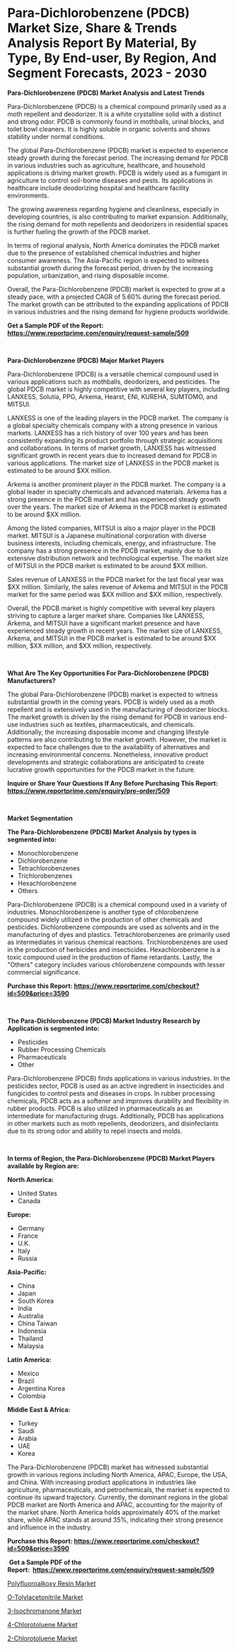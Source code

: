 <p><h1>Para-Dichlorobenzene (PDCB) Market Size, Share & Trends Analysis Report By Material, By Type, By End-user, By Region, And Segment Forecasts, 2023 - 2030</h1></p><p><strong>Para-Dichlorobenzene (PDCB) Market Analysis and Latest Trends</strong></p>
<p><p>Para-Dichlorobenzene (PDCB) is a chemical compound primarily used as a moth repellent and deodorizer. It is a white crystalline solid with a distinct and strong odor. PDCB is commonly found in mothballs, urinal blocks, and toilet bowl cleaners. It is highly soluble in organic solvents and shows stability under normal conditions.</p><p>The global Para-Dichlorobenzene (PDCB) market is expected to experience steady growth during the forecast period. The increasing demand for PDCB in various industries such as agriculture, healthcare, and household applications is driving market growth. PDCB is widely used as a fumigant in agriculture to control soil-borne diseases and pests. Its applications in healthcare include deodorizing hospital and healthcare facility environments.</p><p>The growing awareness regarding hygiene and cleanliness, especially in developing countries, is also contributing to market expansion. Additionally, the rising demand for moth repellents and deodorizers in residential spaces is further fueling the growth of the PDCB market.</p><p>In terms of regional analysis, North America dominates the PDCB market due to the presence of established chemical industries and higher consumer awareness. The Asia-Pacific region is expected to witness substantial growth during the forecast period, driven by the increasing population, urbanization, and rising disposable income.</p><p>Overall, the Para-Dichlorobenzene (PDCB) market is expected to grow at a steady pace, with a projected CAGR of 5.60% during the forecast period. The market growth can be attributed to the expanding applications of PDCB in various industries and the rising demand for hygiene products worldwide.</p></p>
<p><strong>Get a Sample PDF of the Report:&nbsp; <a href="https://www.reportprime.com/enquiry/request-sample/509">https://www.reportprime.com/enquiry/request-sample/509</a></strong></p>
<p>&nbsp;</p>
<p><strong>Para-Dichlorobenzene (PDCB) Major Market Players</strong></p>
<p><p>Para-Dichlorobenzene (PDCB) is a versatile chemical compound used in various applications such as mothballs, deodorizers, and pesticides. The global PDCB market is highly competitive with several key players, including LANXESS, Solutia, PPG, Arkema, Hearst, ENI, KUREHA, SUMTOMO, and MITSUI.</p><p>LANXESS is one of the leading players in the PDCB market. The company is a global specialty chemicals company with a strong presence in various markets. LANXESS has a rich history of over 100 years and has been consistently expanding its product portfolio through strategic acquisitions and collaborations. In terms of market growth, LANXESS has witnessed significant growth in recent years due to increased demand for PDCB in various applications. The market size of LANXESS in the PDCB market is estimated to be around $XX million.</p><p>Arkema is another prominent player in the PDCB market. The company is a global leader in specialty chemicals and advanced materials. Arkema has a strong presence in the PDCB market and has experienced steady growth over the years. The market size of Arkema in the PDCB market is estimated to be around $XX million.</p><p>Among the listed companies, MITSUI is also a major player in the PDCB market. MITSUI is a Japanese multinational corporation with diverse business interests, including chemicals, energy, and infrastructure. The company has a strong presence in the PDCB market, mainly due to its extensive distribution network and technological expertise. The market size of MITSUI in the PDCB market is estimated to be around $XX million.</p><p>Sales revenue of LANXESS in the PDCB market for the last fiscal year was $XX million. Similarly, the sales revenue of Arkema and MITSUI in the PDCB market for the same period was $XX million and $XX million, respectively.</p><p>Overall, the PDCB market is highly competitive with several key players striving to capture a larger market share. Companies like LANXESS, Arkema, and MITSUI have a significant market presence and have experienced steady growth in recent years. The market size of LANXESS, Arkema, and MITSUI in the PDCB market is estimated to be around $XX million, $XX million, and $XX million, respectively.</p></p>
<p>&nbsp;</p>
<p><strong>What Are The Key Opportunities For Para-Dichlorobenzene (PDCB) Manufacturers?</strong></p>
<p><p>The global Para-Dichlorobenzene (PDCB) market is expected to witness substantial growth in the coming years. PDCB is widely used as a moth repellent and is extensively used in the manufacturing of deodorizer blocks. The market growth is driven by the rising demand for PDCB in various end-use industries such as textiles, pharmaceuticals, and chemicals. Additionally, the increasing disposable income and changing lifestyle patterns are also contributing to the market growth. However, the market is expected to face challenges due to the availability of alternatives and increasing environmental concerns. Nonetheless, innovative product developments and strategic collaborations are anticipated to create lucrative growth opportunities for the PDCB market in the future.</p></p>
<p><strong>Inquire or Share Your Questions If Any Before Purchasing This Report: <a href="https://www.reportprime.com/enquiry/pre-order/509">https://www.reportprime.com/enquiry/pre-order/509</a></strong></p>
<p>&nbsp;</p>
<p><strong>Market Segmentation</strong></p>
<p><strong>The Para-Dichlorobenzene (PDCB) Market Analysis by types is segmented into:</strong></p>
<p><ul><li>Monochlorobenzene</li><li>Dichlorobenzene</li><li>Tetrachlorobenzenes</li><li>Trichlorobenzenes</li><li>Hexachlorobenzene</li><li>Others</li></ul></p>
<p><p>Para-Dichlorobenzene (PDCB) is a chemical compound used in a variety of industries. Monochlorobenzene is another type of chlorobenzene compound widely utilized in the production of other chemicals and pesticides. Dichlorobenzene compounds are used as solvents and in the manufacturing of dyes and plastics. Tetrachlorobenzenes are primarily used as intermediates in various chemical reactions. Trichlorobenzenes are used in the production of herbicides and insecticides. Hexachlorobenzene is a toxic compound used in the production of flame retardants. Lastly, the "Others" category includes various chlorobenzene compounds with lesser commercial significance.</p></p>
<p><strong>Purchase this Report:&nbsp;<a href="https://www.reportprime.com/checkout?id=509&price=3590">https://www.reportprime.com/checkout?id=509&price=3590</a></strong></p>
<p>&nbsp;</p>
<p><strong>The Para-Dichlorobenzene (PDCB) Market Industry Research by Application is segmented into:</strong></p>
<p><ul><li>Pesticides</li><li>Rubber Processing Chemicals</li><li>Pharmaceuticals</li><li>Other</li></ul></p>
<p><p>Para-Dichlorobenzene (PDCB) finds applications in various industries. In the pesticides sector, PDCB is used as an active ingredient in insecticides and fungicides to control pests and diseases in crops. In rubber processing chemicals, PDCB acts as a softener and improves durability and flexibility in rubber products. PDCB is also utilized in pharmaceuticals as an intermediate for manufacturing drugs. Additionally, PDCB has applications in other markets such as moth repellents, deodorizers, and disinfectants due to its strong odor and ability to repel insects and molds.</p></p>
<p>&nbsp;</p>
<p><strong>In terms of Region, the Para-Dichlorobenzene (PDCB) Market Players available by Region are:</strong></p>
<p>
    <p> <strong> North America: </strong>
        <ul>
            <li>United States</li>
            <li>Canada</li>
        </ul>
        </p> 
    <p> <strong> Europe: </strong>
        <ul>
            <li>Germany</li>
            <li>France</li>
            <li>U.K.</li>
            <li>Italy</li>
            <li>Russia</li>
        </ul>
        </p> 
    <p> <strong> Asia-Pacific: </strong>
        <ul>
            <li>China</li>
            <li>Japan</li>
            <li>South Korea</li>
            <li>India</li>
            <li>Australia</li>
            <li>China Taiwan</li>
            <li>Indonesia</li>
            <li>Thailand</li>
            <li>Malaysia</li>
        </ul>
        </p> 
    <p> <strong> Latin America: </strong>
        <ul>
            <li>Mexico</li>
            <li>Brazil</li>
            <li>Argentina Korea</li>
            <li>Colombia</li>
        </ul>
        </p> 
    <p> <strong> Middle East & Africa: </strong>
        <ul>
            <li>Turkey</li>
            <li>Saudi</li>
            <li>Arabia</li>
            <li>UAE</li>
            <li>Korea</li>
        </ul>
    </p>
    </p>
<p><p>The Para-Dichlorobenzene (PDCB) market has witnessed substantial growth in various regions including North America, APAC, Europe, the USA, and China. With increasing product applications in industries like agriculture, pharmaceuticals, and petrochemicals, the market is expected to continue its upward trajectory. Currently, the dominant regions in the global PDCB market are North America and APAC, accounting for the majority of the market share. North America holds approximately 40% of the market share, while APAC stands at around 35%, indicating their strong presence and influence in the industry.</p></p>
<p><strong>Purchase this Report: <a href="https://www.reportprime.com/checkout?id=509&price=3590">https://www.reportprime.com/checkout?id=509&price=3590</a></strong></p>
<p>&nbsp;<strong>Get a Sample PDF of the Report:&nbsp;&nbsp;<a href="https://www.reportprime.com/enquiry/request-sample/509">https://www.reportprime.com/enquiry/request-sample/509</a></strong></p>
<p><strong></strong></p>
<p><p><a href="https://github.com/PeterParrish5/Market-Research-Report-List-2/blob/main/polyfluoroalkoxy-resin-market.md">Polyfluoroalkoxy Resin Market</a></p><p><a href="https://github.com/ChiragRP21/Market-Research-Report-List-2/blob/main/o-tolylacetonitrile-market.md">O-Tolylacetonitrile Market</a></p><p><a href="https://github.com/ChiragRp1/Market-Research-Report-List-2/blob/main/3-isochromanone-market.md">3-Isochromanone Market</a></p><p><a href="https://github.com/BryceTownsendr/Market-Research-Report-List-2/blob/main/4-chlorotoluene-market.md">4-Chlorotoluene Market</a></p><p><a href="https://github.com/WillieWoodard/Market-Research-Report-List-2/blob/main/2-chlorotoluene-market.md">2-Chlorotoluene Market</a></p></p>